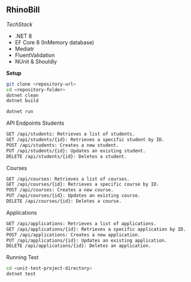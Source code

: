 ## RhinoBill


*TechStack*
- .NET 8
- EF Core 8 (InMemory database)
- Mediatr
- FluentValidation
- NUnit & Shouldly

**Setup**
``` bash
git clone <repository-url>
cd <repository-folder>
dotnet clean
dotnet build

dotnet run
```

API Endpoints
Students
``` bash
GET /api/students: Retrieves a list of students.
GET /api/students/{id}: Retrieves a specific student by ID.
POST /api/students: Creates a new student.
PUT /api/students/{id}: Updates an existing student.
DELETE /api/students/{id}: Deletes a student.
```
Courses
``` bash
GET /api/courses: Retrieves a list of courses.
GET /api/courses/{id}: Retrieves a specific course by ID.
POST /api/courses: Creates a new course.
PUT /api/courses/{id}: Updates an existing course.
DELETE /api/courses/{id}: Deletes a course.
```
Applications
``` bash
GET /api/applications: Retrieves a list of applications.
GET /api/applications/{id}: Retrieves a specific application by ID.
POST /api/applications: Creates a new application.
PUT /api/applications/{id}: Updates an existing application.
DELETE /api/applications/{id}: Deletes an application.
```
Running Test
``` bash
cd <unit-test-project-directory>
dotnet test
```
